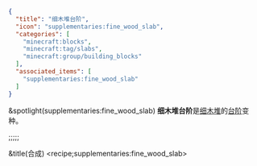 ```json
{
  "title": "细木堆台阶",
  "icon": "supplementaries:fine_wood_slab",
  "categories": [
    "minecraft:blocks",
    "minecraft:tag/slabs",
    "minecraft:group/building_blocks"
  ],
  "associated_items": [
    "supplementaries:fine_wood_slab"
  ]
}
```

&spotlight(supplementaries:fine_wood_slab)
**细木堆台阶**是[细木堆](^supplementaries:fine_wood)的[台阶](^minecraft:tag/slabs)变种。

;;;;;

&title(合成)
<recipe;supplementaries:fine_wood_slab>
